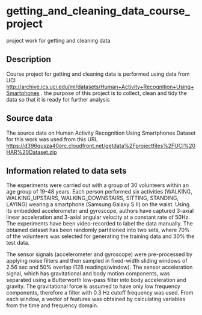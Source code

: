 # getting_and_cleaning_data_course_project
project work for getting and cleaning data

## Description
Course project for getting and cleaning data is performed using data from UCI http://archive.ics.uci.edu/ml/datasets/Human+Activity+Recognition+Using+Smartphones . the purpose of this project is to collect, clean and tidy the data so that it is ready for further analysis

## Source data
The source data on Human Activity Recognition Using Smartphones Dataset for this work was used from this URL
https://d396qusza40orc.cloudfront.net/getdata%2Fprojectfiles%2FUCI%20HAR%20Dataset.zip 

## Information related to data sets
The experiments were carried out with a group of 30 volunteers within an age group of 19-48 years. Each person performed six activities (WALKING, WALKING_UPSTAIRS, WALKING_DOWNSTAIRS, SITTING, STANDING, LAYING) wearing a smartphone (Samsung Galaxy S II) on the waist. Using its embedded accelerometer and gyroscope, authors have captured 3-axial linear acceleration and 3-axial angular velocity at a constant rate of 50Hz. The experiments have been video-recorded to label the data manually. The obtained dataset has been randomly partitioned into two sets, where 70% of the volunteers was selected for generating the training data and 30% the test data. 

The sensor signals (accelerometer and gyroscope) were pre-processed by applying noise filters and then sampled in fixed-width sliding windows of 2.56 sec and 50% overlap (128 readings/window). The sensor acceleration signal, which has gravitational and body motion components, was separated using a Butterworth low-pass filter into body acceleration and gravity. The gravitational force is assumed to have only low frequency components, therefore a filter with 0.3 Hz cutoff frequency was used. From each window, a vector of features was obtained by calculating variables from the time and frequency domain. 

